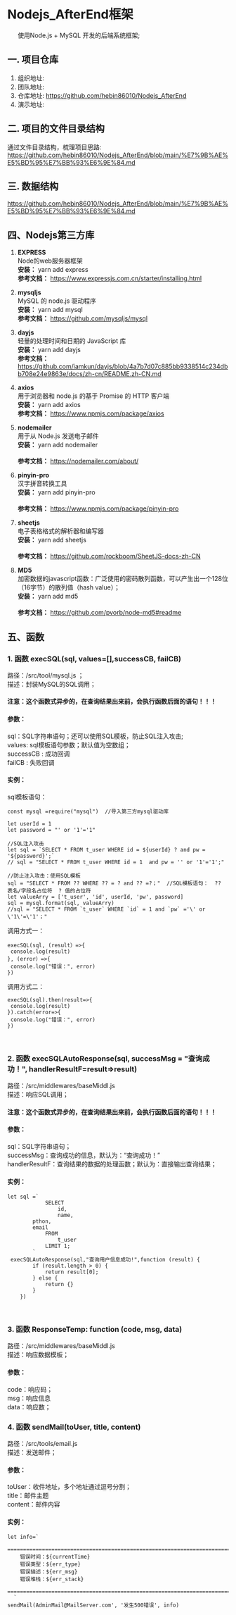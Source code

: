 
# Nodejs_AfterEnd框架
&nbsp;&nbsp;&nbsp;&nbsp;&nbsp;&nbsp;使用Node.js + MySQL 开发的后端系统框架;
## 一. 项目仓库
1. 组织地址: 
2. 团队地址: 
3. 仓库地址: https://github.com/hebin86010/Nodejs_AfterEnd
4. 演示地址: 
## 二. 项目的文件目录结构
通过文件目录结构，梳理项目思路:<br/>
https://github.com/hebin86010/Nodejs_AfterEnd/blob/main/%E7%9B%AE%E5%BD%95%E7%BB%93%E6%9E%84.md
## 三. 数据结构
https://github.com/hebin86010/Nodejs_AfterEnd/blob/main/%E7%9B%AE%E5%BD%95%E7%BB%93%E6%9E%84.md

## 四、Nodejs第三方库
1.  **EXPRESS** <br/>
      	Node的web服务器框架   
      	 **安装：**      yarn add express    
      	**参考文档：**  https://www.expressjs.com.cn/starter/installing.html 

2.  **mysqljs**  <br/>
      	MySQL 的 node.js 驱动程序
       <br/> **安装：** yarn add mysql	
	 <br/> **参考文档：** https://github.com/mysqljs/mysql
   
3.  **dayjs** <br/>
            轻量的处理时间和日期的 JavaScript 库
       <br/> **安装：** yarn add dayjs
          <br/> **参考文档：** https://github.com/iamkun/dayjs/blob/4a7b7d07c885bb9338514c234dbb708e24e9863e/docs/zh-cn/README.zh-CN.md
   
4.  **axios** <br/>
      	用于浏览器和 node.js 的基于 Promise 的 HTTP 客户端
       <br/> **安装：** yarn add axios	
	 <br/> **参考文档：** https://www.npmjs.com/package/axios

5. **nodemailer** <br/>
           用于从 Node.js 发送电子邮件
       <br/> **安装：** yarn add nodemailer	
	 <br/> **参考文档：** https://nodemailer.com/about/

6.  **pinyin-pro**  <br/>
      	汉字拼音转换工具
       <br/> **安装：** yarn add pinyin-pro	
	 <br/> **参考文档：** https://www.npmjs.com/package/pinyin-pro

7.  **sheetjs**  <br/>
      	电子表格格式的解析器和编写器
       <br/> **安装：** yarn add sheetjs	
	 <br/> **参考文档：** https://github.com/rockboom/SheetJS-docs-zh-CN

8.  **MD5**  <br/>
      	加密数据的javascript函数：广泛使用的密码散列函数，可以产生出一个128位（16字节）的散列值（hash value）；
       <br/> **安装：** yarn add md5	
	 <br/> **参考文档：** https://github.com/pvorb/node-md5#readme
   

   
	
## 五、函数

<h3> 1. 函数 execSQL(sql, values=[],successCB, failCB)</h3>
  		 路径：/src/tool/mysql.js ；<br/>
		 描述：封装MySQL的SQL调用；<br/>
		<h4>注意：这个函数式异步的，在查询结果出来前，会执行函数后面的语句！！！</h4>
<h4>参数：</h4>
sql：SQL字符串语句；还可以使用SQL模板，防止SQL注入攻击;<br/>
values: sql模板语句参数；默认值为空数组；<br/>
successCB : 成功回调<br/>
failCB : 失败回调<br/>
 <h4>实例：</h4>

   sql模板语句：

   ```
   const mysql =require("mysql")  //导入第三方mysql驱动库
   
   let userId = 1
   let password = "' or '1'='1"                 
   
   //SQL注入攻击
   let sql = `SELECT * FROM t_user WHERE id = ${userId} ? and pw = '${password}';` 
   // sql = "SELECT * FROM t_user WHERE id = 1  and pw = '' or '1'='1';"

   //防止注入攻击：使用SQL模板
   sql = "SELECT * FROM ?? WHERE ?? = ? and ?? =?；"  //SQL模板语句：  ?? 表名/字段名占位符  ? 值的占位符
   let valueArry = ['t_user', 'id', userId, 'pw', password]
   sql = mysql.format(sql, valueArry)   
   //sql = "SELECT * FROM `t_user` WHERE `id` = 1 and `pw` ='\' or \'1\'=\'1'；"
   ```


  调用方式一：

   ```
   execSQL(sql, (result）=>{
   	console.log(result)
   }, (error）=>{
   	console.log("错误：", error)
   })
   ```
   调用方式二：

   ```
   execSQL(sql).then(result=>{
   	console.log(result)
   }).catch(error=>{
   	console.log("错误：", error)
   }) 
```
<br/>

<h3> 2.  函数 execSQLAutoResponse(sql, successMsg = "查询成功！", handlerResultF=result=>result)  </h3>
  		 路径：/src/middlewares/baseMiddl.js <br/>
		 描述：响应SQL调用；<br/>
		<h4>注意：这个函数式异步的，在查询结果出来前，会执行函数后面的语句！！！</h4>
<h4>参数：</h4>
sql：SQL字符串语句；<br/>
successMsg：查询成功的信息，默认为：“查询成功！”<br/>
handlerResultF：查询结果的数据的处理函数；默认为：直接输出查询结果；<br/>
<h4>实例：</h4>

```
let sql =`
            SELECT
                id,
                name,
		pthon,
		email
            FROM
                t_user
            LIMIT 1;
        `
 execSQLAutoResponse(sql,"查询用户信息成功!",function (result) {
        if (result.length > 0) {
            return result[0];
        } else {
            return {}
        }
    })

```
<br/>

<h3> 3.  函数 ResponseTemp: function (code, msg, data)  </h3>
  		 路径：/src/middlewares/baseMiddl.js <br/>
		 描述：响应数据模板；
<h4>参数：</h4>
code：响应码；<br/>
msg：响应信息<br/>
data：响应数；<br/>

<h3> 4.  函数 sendMail(toUser, title, content)  </h3>
  		 路径：/src/tools/email.js <br/>
		 描述：发送邮件；
<h4>参数：</h4>
toUser：收件地址，多个地址通过逗号分割；<br/>
title：邮件主题<br/>
content：邮件内容<br/>
<h4>实例：</h4>

```
let info=`
    ==============================================================================================
    错误时间：${currentTime}
    错误类型：${err_type}
    错误描述：${err_msg}
    错误堆栈：${err_stack}
    ==============================================================================================
  `
sendMail(AdminMail@MailServer.com', '发生500错误', info)
```
<br/>
